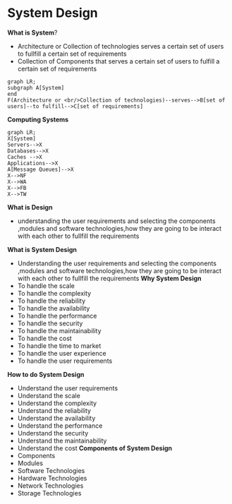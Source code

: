 # System Design

**What is System**?

- Architecture or Collection of technologies serves a certain set of users to fullfill a certain set of requirements
- Collection of Components that serves a certain set of users to fulfill a certain set of requirements

```mermaid
graph LR;
subgraph A[System]
end
F(Architecture or <br/>Collection of technologies)--serves-->B[set of users]--to fulfill-->C[set of requirements]
```

**Computing Systems**

```mermaid
graph LR;
X[System]
Servers-->X
Databases-->X
Caches -->X
Applications-->X
A[Message Queues]-->X
X-->NF
X-->WA
X-->FB
X-->TW
```

**What is Design**

- understanding the user requirements and selecting the components ,modules and software technologies,how they are going to be interact with each other to fullfill the requirements

**What is System Design**
- Understanding the user requirements and selecting the components ,modules and software technologies,how they are going to be interact with each other to fullfill the requirements
**Why System Design**
- To handle the scale
- To handle the complexity
- To handle the reliability
- To handle the availability
- To handle the performance
- To handle the security
- To handle the maintainability
- To handle the cost
- To handle the time to market
- To handle the user experience
- To handle the user requirements

**How to do System Design**
- Understand the user requirements
- Understand the scale
- Understand the complexity
- Understand the reliability
- Understand the availability
- Understand the performance
- Understand the security
- Understand the maintainability
- Understand the cost
**Components of System Design**
- Components
- Modules
- Software Technologies
- Hardware Technologies
- Network Technologies
- Storage Technologies
